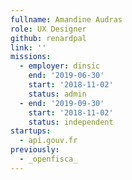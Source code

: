 ```yaml
---
fullname: Amandine Audras
role: UX Designer
github: renardpal
link: ''
missions:
  - employer: dinsic
    end: '2019-06-30'
    start: '2018-11-02'
    status: admin
  - end: '2019-09-30'
    start: '2018-11-02'
    status: independent
startups:
  - api.gouv.fr
previously:
  - _openfisca_
---
```


